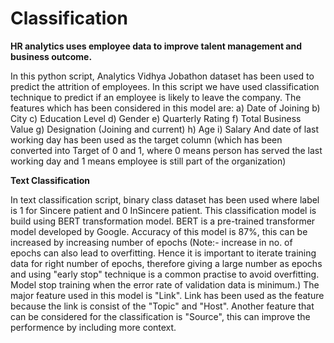 # Classification
**HR analytics uses employee data to improve talent management and business outcome.**

In this python script, Analytics Vidhya Jobathon dataset has been used to predict the attrition of employees.
In this script we have used classification technique to predict if an employee is likely to leave the company.
The features which has been considered in this model are:
a) Date of Joining
b) City
c) Education Level
d) Gender
e) Quarterly Rating
f) Total Business Value
g) Designation (Joining and current)
h) Age
i) Salary
And date of last working day has been used as the target column (which has been converted into Target of 0 and 1, 
where 0 means person has served the last working day and 1 means employee is still part of the organization)


**Text Classification**

In text classification script, binary class dataset has been used where label is 1 for Sincere patient and 0 InSincere patient.
This classification model is build using BERT transformation model. BERT is a pre-trained transformer model developed by Google.
Accuracy of this model is 87%, this can be increased by increasing number of epochs
(Note:- increase in no. of epochs can also lead to overfitting. Hence it is important to iterate training data for right number of epochs, 
therefore giving a large number as epochs and using "early stop" technique is a common practise to avoid overfitting. Model stop training 
when the error rate of validation data is minimum.)
The major feature used in this model is "Link". Link has been used as the feature because the link is consist of the "Topic" and "Host".
Another feature that can be considered for the classification is "Source", this can improve the performence by including more context.
